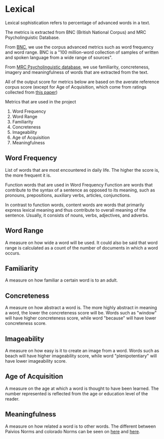 # Lexical

[//]: # (TODO: Fill this out with details on each metrics because apparently it is hard to describe)

Lexical sophistication refers to percentage of advanced words in a text. 

The metrics is extracted from BNC (British National Corpus) and MRC Psycholinguistic Database.

From [BNC](https://www.english-corpora.org/bnc/), we use the corpus advanced metrics such as word frequency and word range. BNC is a "100 million-word collection of samples of written and spoken language from a wide range of sources".

From [MRC Psycholinguistic database](https://websites.psychology.uwa.edu.au/school/MRCDatabase/uwa_mrc.htm), we use familiarity, concreteness, imagery and meaningfulness of words that are extracted from the text.

All of the output score for metrics below are based on the averate reference corpus score (except for Age of Acquisition, which come from ratings collected from [this paper](https://link.springer.com/article/10.3758/s13428-016-0811-4))

[//]: # (TODO: Complete this from the paper )

Metrics that are used in the project
1. Word Frequency
2. Word Range
3. Familiarity
4. Concreteness
5. Imageability
6. Age of Acquisition
7. Meaningfulness 

## Word Frequency
List of words that are most encountered in daily life. The higher the score is, the more frequent it is. 

Function words that are used in Word Frequency Function are words that contribute to the syntax of a sentence as opposed to its meaning, such as pronouns, prepositions, auxiliary verbs, articles, conjunctions.

In contrast to function words, content words are words that primarily express lexical meaning and thus contribute to overall meaning of the sentence. Usually, it consists of nouns, verbs, adjectives, and adverbs.

## Word Range
A measure on how wide a word will be used. It could also be said that word range is calculated as a count of the number of documents in which a word occurs.


## Familiarity
A measure on how familiar a certain word is to an adult. 

## Concreteness
A measure on how abstract a word is. The more highly abstract in meaning a word, the lower the concreteness score will be.
Words such as "window" will have higher concreteness score, while word "because" will have lower concreteness score.

## Imageability
A measure on how easy is it to create an image from a word. Words such as beach will have higher imageability score, while word "plenipotentiary" will have lower imageability score.

## Age of Acquisition
A measure on the age at which a word is thought to have been learned. The number represented is reflected from the age or education level of the reader. 

## Meaningfulness 
A measure on how related a word is to other words. 
The different between Paivios Norms and colorado Norms can be seen on [here](https://link.springer.com/content/pdf/10.3758/BF03202462.pdf) and [here](https://link.springer.com/article/10.3758/BF03195584).